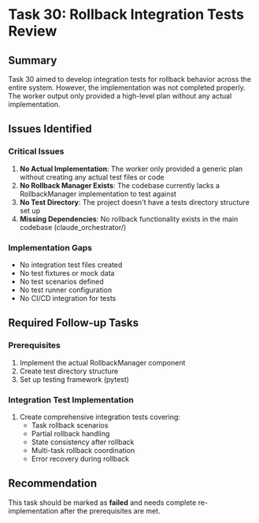 # Task 30: Rollback Integration Tests Review

## Summary
Task 30 aimed to develop integration tests for rollback behavior across the entire system. However, the implementation was not completed properly. The worker output only provided a high-level plan without any actual implementation.

## Issues Identified

### Critical Issues
1. **No Actual Implementation**: The worker only provided a generic plan without creating any actual test files or code
2. **No Rollback Manager Exists**: The codebase currently lacks a RollbackManager implementation to test against
3. **No Test Directory**: The project doesn't have a tests directory structure set up
4. **Missing Dependencies**: No rollback functionality exists in the main codebase (claude_orchestrator/)

### Implementation Gaps
- No integration test files created
- No test fixtures or mock data
- No test scenarios defined
- No test runner configuration
- No CI/CD integration for tests

## Required Follow-up Tasks

### Prerequisites
1. Implement the actual RollbackManager component
2. Create test directory structure
3. Set up testing framework (pytest)

### Integration Test Implementation
1. Create comprehensive integration tests covering:
   - Task rollback scenarios
   - Partial rollback handling
   - State consistency after rollback
   - Multi-task rollback coordination
   - Error recovery during rollback

## Recommendation
This task should be marked as **failed** and needs complete re-implementation after the prerequisites are met.